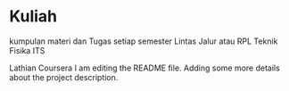 # Kuliah
kumpulan materi dan Tugas setiap semester Lintas Jalur atau RPL Teknik Fisika ITS

Lathian Coursera
I am editing the README file. Adding some more details about the project description.

